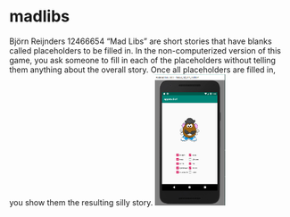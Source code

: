 # madlibs
Björn Reijnders 12466654 
“Mad Libs” are short stories that have blanks called placeholders to be filled in. In the non-computerized version of this game, you ask someone to fill in each of the placeholders without telling them anything about the overall story. Once all placeholders are filled in, you show them the resulting silly story.
<img src="https://github.com/Bjorninator/Mr-Potatohead/blob/master/doc/mrpotatohead.PNG" height="25%" width="25%"/> 
